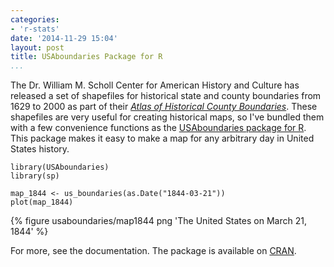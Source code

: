 ```yaml
---
categories:
- 'r-stats'
date: '2014-11-29 15:04'
layout: post
title: USAboundaries Package for R
...
```


The Dr. William M. Scholl Center for American History and Culture has
released a set of shapefiles for historical state and county boundaries
from 1629 to 2000 as part of their *[Atlas of Historical County
Boundaries][]*. These shapefiles are very useful for creating historical
maps, so I've bundled them with a few convenience functions as the
[USAboundaries package for R][]. This package makes it easy to make a
map for any arbitrary day in United States history.

    library(USAboundaries)
    library(sp)

    map_1844 <- us_boundaries(as.Date("1844-03-21"))
    plot(map_1844)

{% figure usaboundaries/map1844 png 'The United States on March 21, 1844' %}

For more, see the documentation. The package is available on [CRAN][].

  [Atlas of Historical County Boundaries]: http://publications.newberry.org/ahcbp/
  [USAboundaries package for R]: https://github.com/ropensci/usaboundaries
  [CRAN]: http://cran.rstudio.org/web/packages/USAboundaries/index.html
